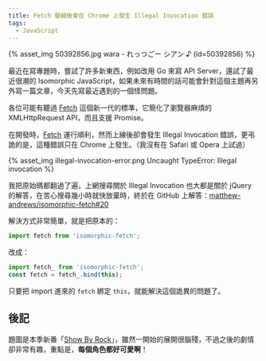 ```yaml
---
title: Fetch 壓縮後會在 Chrome 上發生 Illegal Invocation 錯誤
tags:
  - JavaScript
---
```


{% asset_img 50392856.jpg wara - れっつごー シアン ♪ (id=50392856) %}

最近在寫專題時，嘗試了許多新東西，例如改用 Go 來寫 API Server，還試了最近很潮的 Isomorphic JavaScript，如果未來有時間的話可能會針對這個主題再另外寫一篇文章，今天先寫最近遇到的一個怪問題。

<!-- more -->

各位可能有聽過 [Fetch] 這個新一代的標準，它簡化了瀏覽器麻煩的 XMLHttpRequest API，而且支援 Promise。

在開發時，[Fetch] 運行順利，然而上線後卻會發生 Illegal Invocation 錯誤，更弔詭的是，這種錯誤只在 Chrome 上發生。（我沒有在 Safari 或 Opera 上試過）

{% asset_img illegal-invocation-error.png Uncaught TypeError: Illegal invocation %}

我把原始碼都翻過了遍，上網搜尋關於 Illegal Invocation 也大都是關於 jQuery 的解答，在苦心搜尋幾小時就快放棄時，終於在 GitHub 上解答：[matthew-andrews/isomorphic-fetch#20](https://github.com/matthew-andrews/isomorphic-fetch/pull/20)

解決方式非常簡單，就是把原本的：

``` js
import fetch from 'isomorphic-fetch';
```

改成：

``` js
import fetch_ from 'isomorphic-fetch';
const fetch = fetch_.bind(this);
```

只要把 import 進來的 `fetch` 綁定 `this`，就能解決這個詭異的問題了。

## 後記

題圖是本季新番「[Show By Rock]」，雖然一開始的展開很腦殘，不過之後的劇情卻非常有趣，重點是，**每個角色都好可愛啊**！

[Fetch]: https://fetch.spec.whatwg.org/
[Show By Rock]: http://showbyrock-anime.com/
